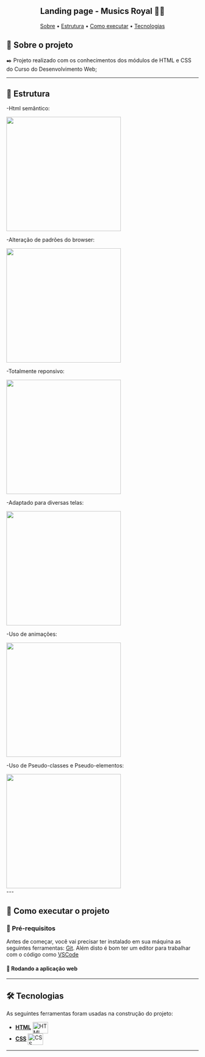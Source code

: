 <h2 align="center"> 
	Landing page - Musics Royal 🎵🎶
</h2>

<p align="center">
 <a href="#-sobre-o-projeto">Sobre</a> •
 <a href="#-estrutura">Estrutura</a> • 
 <a href="#-como-executar-o-projeto">Como executar</a> • 
 <a href="#-tecnologias">Tecnologias</a> 
</p> 

## 📝 Sobre o projeto

✒️ Projeto realizado com os conhecimentos dos módulos de HTML e CSS do Curso do Desenvolvimento Web;

---

## 🎨 Estrutura

<div>
 <p>-Html semântico:</p>
 <img src="./assets/Html-Semântico.jpg" width="300">
 <p>-Alteração de padrões do browser:</p>
 <img src="#"  width="300">
 <p>-Totalmente reponsivo:</p>
 <img src="#"  width="300">
 <p>-Adaptado para diversas telas:</p>
 <img src="#"  width="300"> 
 <p>-Uso de animações:</p>
 <img src="#"  width="300">
 <p>-Uso de Pseudo-classes e Pseudo-elementos:</p>
 <img src="#" width="300">
</div>
---

## 📌 Como executar o projeto

### 🔗 Pré-requisitos

Antes de começar, você vai precisar ter instalado em sua máquina as seguintes ferramentas:
[Git](https://git-scm.com). Além disto é bom ter um editor para trabalhar com o código como [VSCode](https://code.visualstudio.com/)

#### 🧭 Rodando a aplicação web

<!-- ```bash
# Clone este repositório
$ git clone git@github.com:OdilonEnrique/Rent-Car-Enterprise.git
# Acesse a pasta do projeto no terminal/cmd
$ cd Rent-Car
# Execute a aplicação
$ execute o arquivo index.html
``` -->
---

## 🛠 Tecnologias

As seguintes ferramentas foram usadas na construção do projeto:
- **[HTML](https://html.com/)**
    <img align="center" alt="HTML" height="30" width="40" src="https://cdn.jsdelivr.net/gh/devicons/devicon/icons/html5/html5-original.svg">
-   **[CSS](https://www.w3.org/Style/CSS/Overview.en.html)**
      <img align="center" alt="CSS" height="30" width="40" src="https://cdn.jsdelivr.net/gh/devicons/devicon/icons/css3/css3-original.svg">
---